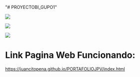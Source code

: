 "# PROYECTOBI_GUPO1" 

![](imagenes/portada3.png)

![](imagenes/portada3.png)

![](imagenes/portada3.png)

# Link Pagina Web Funcionando:

https://juancitopena.github.io/PORTAFOLIOJPV/index.html
